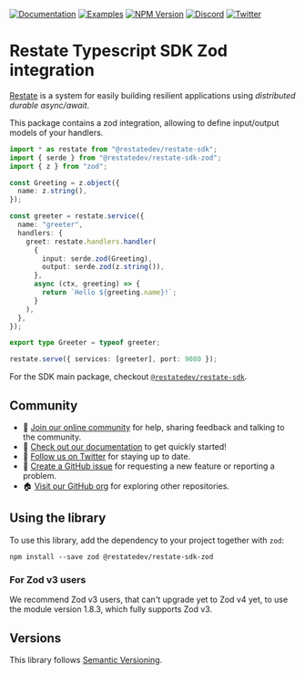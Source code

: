 [![Documentation](https://img.shields.io/badge/doc-reference-blue)](https://docs.restate.dev)
[![Examples](https://img.shields.io/badge/view-examples-blue)](https://github.com/restatedev/examples)
[![NPM Version](https://img.shields.io/npm/v/%40restatedev%2Frestate-sdk-zod)](https://www.npmjs.com/package/@restatedev/restate-sdk-zod)
[![Discord](https://img.shields.io/discord/1128210118216007792?logo=discord)](https://discord.gg/skW3AZ6uGd)
[![Twitter](https://img.shields.io/twitter/follow/restatedev.svg?style=social&label=Follow)](https://twitter.com/intent/follow?screen_name=restatedev)

# Restate Typescript SDK Zod integration

[Restate](https://restate.dev/) is a system for easily building resilient applications using *distributed durable async/await*.

This package contains a zod integration, allowing to define input/output models of your handlers.

```typescript
import * as restate from "@restatedev/restate-sdk";
import { serde } from "@restatedev/restate-sdk-zod";
import { z } from "zod";

const Greeting = z.object({
  name: z.string(),
});

const greeter = restate.service({
  name: "greeter",
  handlers: {
    greet: restate.handlers.handler(
      {
        input: serde.zod(Greeting),
        output: serde.zod(z.string()),
      },
      async (ctx, greeting) => {
        return `Hello ${greeting.name}!`;
      }
    ),
  },
});

export type Greeter = typeof greeter;

restate.serve({ services: [greeter], port: 9080 });
```

For the SDK main package, checkout [`@restatedev/restate-sdk`](../restate-sdk).

## Community

* 🤗️ [Join our online community](https://discord.gg/skW3AZ6uGd) for help, sharing feedback and talking to the community.
* 📖 [Check out our documentation](https://docs.restate.dev) to get quickly started!
* 📣 [Follow us on Twitter](https://twitter.com/restatedev) for staying up to date.
* 🙋 [Create a GitHub issue](https://github.com/restatedev/sdk-typescript/issues) for requesting a new feature or reporting a problem.
* 🏠 [Visit our GitHub org](https://github.com/restatedev) for exploring other repositories.

## Using the library

To use this library, add the dependency to your project together with `zod`:

```shell
npm install --save zod @restatedev/restate-sdk-zod
```

### For Zod v3 users

We recommend Zod v3 users, that can't upgrade yet to Zod v4 yet, to use the module version 1.8.3, which fully supports Zod v3.

## Versions

This library follows [Semantic Versioning](https://semver.org/).

